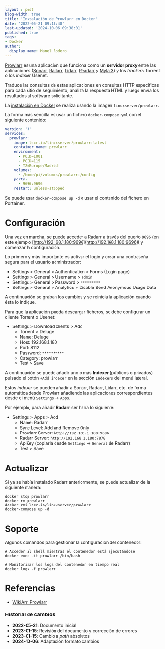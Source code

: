 ```yaml
---
layout : post
blog-width: true
title: 'Instalación de Prowlarr en Docker'
date: '2022-05-21 09:16:48'
last-updated: '2024-10-06 09:38:01'
published: true
tags:
- Docker
author:
  display_name: Manel Rodero
---
```


[Prowlarr](https://github.com/Prowlarr/Prowlarr/) es una aplicación que funciona como un **servidor proxy** entre las aplicaciones ([Sonarr](instalacion-de-sonarr-en-docker), [Radarr](instalacion-de-radarr-en-docker), [Lidarr](instalacion-de-lidarr-en-docker), [Readarr](instalacion-de-readarr-en-docker) y [Mylar3](https://github.com/mylar3/mylar3)) y los _trackers_ Torrent o los _indexer_ Usenet.

Traduce las consultas de estas aplicaciones en consultas HTTP específicas para cada sitio de seguimiento, analiza la respuesta HTML y luego envía los resultados al software solicitante.

La [instalación en Docker](https://hub.docker.com/r/linuxserver/prowlarr) se realiza usando la imagen `linuxserver/prowlarr`.

La forma más sencilla es usar un fichero `docker-compose.yml` con el siguiente contenido:

```yaml
version: '3'
services:
  prowlarr:
    image: lscr.io/linuxserver/prowlarr:latest
    container_name: prowlarr
    environment:
      - PUID=1001
      - PGID=115
      - TZ=Europe/Madrid
    volumes:
      - /home/pi/volumes/prowlarr:/config
    ports:
      - 9696:9696
    restart: unless-stopped
```

Se puede usar `docker-compose up -d` o usar el contenido del fichero en Portainer.

# Configuración

Una vez en marcha, se puede acceder a Radarr a través del puerto `9696` (en este ejemplo [http://192.168.1.180:9696](http://192.168.1.180:9696)) y comenzar la configuración.

Lo primero y más importante es activar el login y crear una contraseña segura para el usuario administrador:

* Settings > General > Authentication > Forms (Login page)
* Settings > General > Username > `admin`
* Settings > General > Password > `*********`
* Settings > General > Analytics > Disable Send Anonymous Usage Data

A continuación se graban los cambios y se reinicia la aplicación cuando ésta lo indique.

Para que la aplicación pueda descargar ficheros, se debe configurar un cliente Torrent o Usenet:

* Settings > Download clients > Add
  * Torrent > Deluge
  * Name: Deluge
  * Host: 192.168.1.180
  * Port: 8112
  * Password: `**********`
  * Category: prowlarr
  * Test > Save

A continuación se puede añadir uno o más **Indexer** (públicos o privados) pulsado el botón `+Add indexer` en la sección `Indexers` del menú lateral.

Estos _indexer_ se pueden añadir a Sonarr, Radarr, Lidarr, etc. de forma automática desde Prowlarr añadiendo las aplicaciones correspondientes desde el menú `Settings` &rarr; `Apps`.

Por ejemplo, para añadir **Radarr** ser haría lo siguiente:

* Settings > Apps > Add
  * Name: Radarr
  * Sync Level: Add and Remove Only
  * Prowlarr Server: `http://192.168.1.180:9696`
  * Radarr Server: `http://192.168.1.180:7878`
  * ApiKey (copiarla desde `Settings` &rarr; `General` de Radarr)
  * Test > Save

# Actualizar

Si ya se había instalado Radarr anteriormente, se puede actualizar de la siguiente manera:

```
docker stop prowlarr
docker rm prowlarr
docker rmi lscr.io/linuxserver/prowlarr
docker-compose up -d
```

# Soporte

Algunos comandos para gestionar la configuración del contenedor:

```
# Acceder al shell mientras el contenedor está ejecutándose
docker exec -it prowlarr /bin/bash

# Monitorizar los logs del contenedor en tiempo real
docker logs -f prowlarr
```

# Referencias

* [WikiArr: Prowlarr](https://wiki.servarr.com/en/prowlarr)

### Historial de cambios

* **2022-05-21**: Documento inicial
* **2023-01-15**: Revisión del documento y corrección de errores
* **2023-01-15**: Cambio a _path_ absolutos
* **2024-10-06**: Adaptación formato cambios
